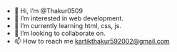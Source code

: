 - 👋 Hi, I’m @Thakur0509
- 👀 I’m interested in web development.
- 🌱 I’m currently learning html, css, js.
- 💞️ I’m looking to collaborate on.
- 📫 How to reach me kartikthakur592002@gmail.com

<!---
Thakur0509/Thakur0509 is a ✨ special ✨ repository because its `README.md` (this file) appears on your GitHub profile.
You can click the Preview link to take a look at your changes.
--->
